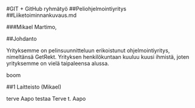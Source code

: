 
#GIT + GitHub ryhmätyö
##Peliohjelmointiyritys
##Liiketoiminnankuvaus.md


###Mikael Martimo, 


##Johdanto

Yrityksemme on pelinsuunnitteluun erikoistunut ohjelmointiyritys, nimeltänsä GetRekt. Yrityksen henkilökuntaan kuuluu kuusi ihmistä, joten yrityksemme on vielä taipaleensa alussa.


boom


##1 Laitteisto (Mikael)

terve
Aapo testaa
Terve t. Aapo